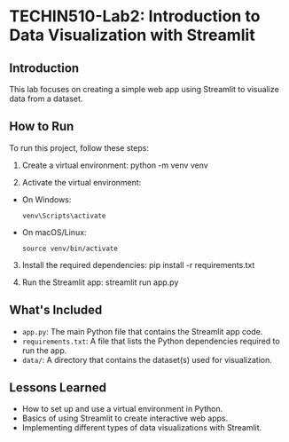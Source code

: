 # TECHIN510-Lab2: Introduction to Data Visualization with Streamlit

## Introduction

This lab focuses on creating a simple web app using Streamlit to visualize data from a dataset.

## How to Run

To run this project, follow these steps:

1. Create a virtual environment:
python -m venv venv

2. Activate the virtual environment:
- On Windows:
  ```
  venv\Scripts\activate
  ```
- On macOS/Linux:
  ```
  source venv/bin/activate
  ```

3. Install the required dependencies:
pip install -r requirements.txt

4. Run the Streamlit app:
streamlit run app.py

## What's Included

- `app.py`: The main Python file that contains the Streamlit app code.
- `requirements.txt`: A file that lists the Python dependencies required to run the app.
- `data/`: A directory that contains the dataset(s) used for visualization.

## Lessons Learned

- How to set up and use a virtual environment in Python.
- Basics of using Streamlit to create interactive web apps.
- Implementing different types of data visualizations with Streamlit.
